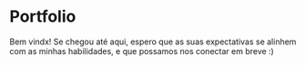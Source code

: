 # Portfolio
Bem vindx!
Se chegou até aqui, espero que as suas expectativas se alinhem com as minhas habilidades, e que possamos nos conectar em breve :)
